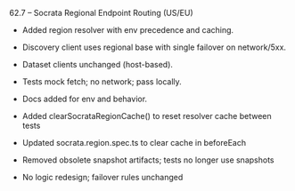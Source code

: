62.7 – Socrata Regional Endpoint Routing (US/EU)

- Added region resolver with env precedence and caching.
- Discovery client uses regional base with single failover on network/5xx.
- Dataset clients unchanged (host-based).
- Tests mock fetch; no network; pass locally.
- Docs added for env and behavior.

- Added clearSocrataRegionCache() to reset resolver cache between tests
- Updated socrata.region.spec.ts to clear cache in beforeEach
- Removed obsolete snapshot artifacts; tests no longer use snapshots
- No logic redesign; failover rules unchanged
